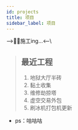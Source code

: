 ```yaml
---
id: projects
title: 项目
sidebar_label: 项目
---
```


-->👷‍♀️施工ing...<--\

> ## 最近工程
> 1. 地狱大厅半砖
> 2. 黏土收集
> 3. 维修劫掠塔
> 4. 虚空交易外包
> 5. 刷冰机打包机更新

* ps：咕咕咕
